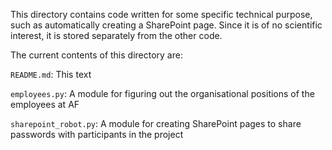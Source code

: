 This directory contains code written for some specific technical purpose, such as automatically creating a SharePoint page. Since it is of no scientific interest, it is stored separately from the other code.

The current contents of this directory are:

`README.md`: This text

`employees.py`: A module for figuring out the organisational positions of the employees at AF

`sharepoint_robot.py`: A module for creating SharePoint pages to share passwords with participants in the project

